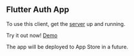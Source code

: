 ## Flutter Auth App

To use this client, get the [server](https://github.com/DenzelCode/nest-auth) up and running.

Try it out now! [Demo](https://nest-auth.ubbly.club/)

The app will be deployed to App Store in a future.
